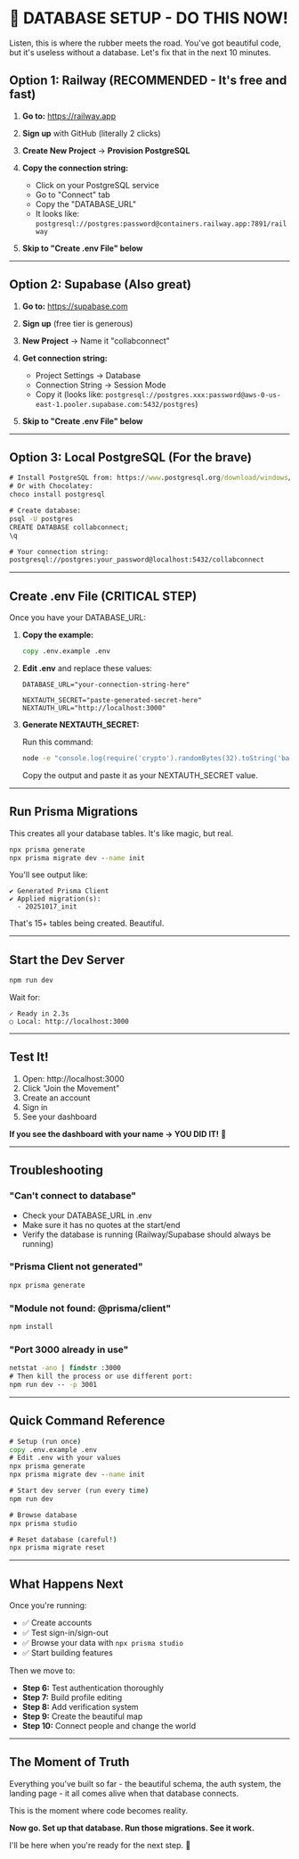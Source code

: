 # 🚀 DATABASE SETUP - DO THIS NOW!

Listen, this is where the rubber meets the road. You've got beautiful code, but it's useless without a database. Let's fix that in the next 10 minutes.

## Option 1: Railway (RECOMMENDED - It's free and fast)

1. **Go to:** https://railway.app
2. **Sign up** with GitHub (literally 2 clicks)
3. **Create New Project** → **Provision PostgreSQL**
4. **Copy the connection string:**
   - Click on your PostgreSQL service
   - Go to "Connect" tab
   - Copy the "DATABASE_URL"
   - It looks like: `postgresql://postgres:password@containers.railway.app:7891/railway`

5. **Skip to "Create .env File" below**

---

## Option 2: Supabase (Also great)

1. **Go to:** https://supabase.com
2. **Sign up** (free tier is generous)
3. **New Project** → Name it "collabconnect"
4. **Get connection string:**
   - Project Settings → Database
   - Connection String → Session Mode
   - Copy it (looks like: `postgresql://postgres.xxx:password@aws-0-us-east-1.pooler.supabase.com:5432/postgres`)

5. **Skip to "Create .env File" below**

---

## Option 3: Local PostgreSQL (For the brave)

```cmd
# Install PostgreSQL from: https://www.postgresql.org/download/windows/
# Or with Chocolatey:
choco install postgresql

# Create database:
psql -U postgres
CREATE DATABASE collabconnect;
\q

# Your connection string:
postgresql://postgres:your_password@localhost:5432/collabconnect
```

---

## Create .env File (CRITICAL STEP)

Once you have your DATABASE_URL:

1. **Copy the example:**
   ```cmd
   copy .env.example .env
   ```

2. **Edit .env** and replace these values:

   ```env
   DATABASE_URL="your-connection-string-here"
   
   NEXTAUTH_SECRET="paste-generated-secret-here"
   NEXTAUTH_URL="http://localhost:3000"
   ```

3. **Generate NEXTAUTH_SECRET:**
   
   Run this command:
   ```cmd
   node -e "console.log(require('crypto').randomBytes(32).toString('base64'))"
   ```
   
   Copy the output and paste it as your NEXTAUTH_SECRET value.

---

## Run Prisma Migrations

This creates all your database tables. It's like magic, but real.

```cmd
npx prisma generate
npx prisma migrate dev --name init
```

You'll see output like:
```
✔ Generated Prisma Client
✔ Applied migration(s):
  - 20251017_init
```

That's 15+ tables being created. Beautiful.

---

## Start the Dev Server

```cmd
npm run dev
```

Wait for:
```
✓ Ready in 2.3s
○ Local: http://localhost:3000
```

---

## Test It!

1. Open: http://localhost:3000
2. Click "Join the Movement"
3. Create an account
4. Sign in
5. See your dashboard

**If you see the dashboard with your name → YOU DID IT!** 🎉

---

## Troubleshooting

### "Can't connect to database"
- Check your DATABASE_URL in .env
- Make sure it has no quotes at the start/end
- Verify the database is running (Railway/Supabase should always be running)

### "Prisma Client not generated"
```cmd
npx prisma generate
```

### "Module not found: @prisma/client"
```cmd
npm install
```

### "Port 3000 already in use"
```cmd
netstat -ano | findstr :3000
# Then kill the process or use different port:
npm run dev -- -p 3001
```

---

## Quick Command Reference

```cmd
# Setup (run once)
copy .env.example .env
# Edit .env with your values
npx prisma generate
npx prisma migrate dev --name init

# Start dev server (run every time)
npm run dev

# Browse database
npx prisma studio

# Reset database (careful!)
npx prisma migrate reset
```

---

## What Happens Next

Once you're running:
- ✅ Create accounts
- ✅ Test sign-in/sign-out
- ✅ Browse your data with `npx prisma studio`
- ✅ Start building features

Then we move to:
- **Step 6:** Test authentication thoroughly
- **Step 7:** Build profile editing
- **Step 8:** Add verification system
- **Step 9:** Create the beautiful map
- **Step 10:** Connect people and change the world

---

## The Moment of Truth

Everything you've built so far - the beautiful schema, the auth system, the landing page - it all comes alive when that database connects.

This is the moment where code becomes reality.

**Now go. Set up that database. Run those migrations. See it work.**

I'll be here when you're ready for the next step. 🚀
